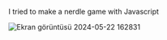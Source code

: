 I tried to make a nerdle game with Javascript

![Ekran görüntüsü 2024-05-22 162831](https://github.com/gulssumm/nerdle-game/assets/110236151/1cb87143-0c4d-4926-9a76-866415fe0013)
